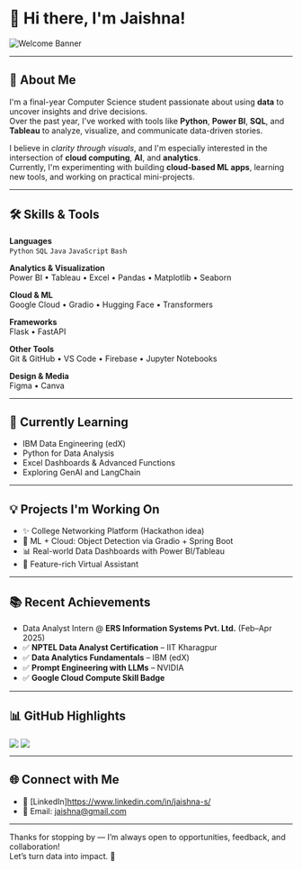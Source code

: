 # 👋 Hi there, I'm Jaishna!

![Welcome Banner](https://readme-typing-svg.herokuapp.com/?lines=Aspiring+Data+Analyst;CSE+Student+@+MVJCE;Cloud+%2B+ML+Explorer;Building+Projects+that+Make+Sense&center=true&width=450)

---

## 💼 About Me

I'm a final-year Computer Science student passionate about using **data** to uncover insights and drive decisions.  
Over the past year, I've worked with tools like **Python**, **Power BI**, **SQL**, and **Tableau** to analyze, visualize, and communicate data-driven stories.  

I believe in *clarity through visuals*, and I'm especially interested in the intersection of **cloud computing**, **AI**, and **analytics**.  
Currently, I'm experimenting with building **cloud-based ML apps**, learning new tools, and working on practical mini-projects.  

---

## 🛠️ Skills & Tools

**Languages**  
`Python` `SQL` `Java` `JavaScript` `Bash`

**Analytics & Visualization**  
Power BI • Tableau • Excel • Pandas • Matplotlib • Seaborn

**Cloud & ML**  
Google Cloud • Gradio • Hugging Face • Transformers

**Frameworks**  
Flask • FastAPI

**Other Tools**  
Git & GitHub • VS Code • Firebase • Jupyter Notebooks

**Design & Media**  
Figma • Canva

---

## 🌱 Currently Learning

- IBM Data Engineering (edX)  
- Python for Data Analysis
- Excel Dashboards & Advanced Functions   
- Exploring GenAI and LangChain  

---

## 💡 Projects I'm Working On

- ✨ College Networking Platform (Hackathon idea)  
- 🧠 ML + Cloud: Object Detection via Gradio + Spring Boot  
- 📊 Real-world Data Dashboards with Power BI/Tableau  
- 🤖 Feature-rich Virtual Assistant  

---

## 📚 Recent Achievements

- Data Analyst Intern @ **ERS Information Systems Pvt. Ltd.** (Feb–Apr 2025)  
- ✅ **NPTEL Data Analyst Certification** – IIT Kharagpur   
- ✅ **Data Analytics Fundamentals** – IBM (edX)   
- ✅ **Prompt Engineering with LLMs** – NVIDIA  
- ✅ **Google Cloud Compute Skill Badge**  

---

## 📊 GitHub Highlights

<img align="center" src="https://github-readme-stats.vercel.app/api?username=jaishna&show_icons=true&theme=tokyonight" />  
<img align="center" src="https://github-readme-stats.vercel.app/api/top-langs/?username=jaishna&layout=compact&theme=tokyonight" />

---

## 🌐 Connect with Me

- 💼 [LinkedIn]https://www.linkedin.com/in/jaishna-s/ 
- 📧 Email: jaishna@gmail.com

---

Thanks for stopping by — I’m always open to opportunities, feedback, and collaboration!  
Let’s turn data into impact. 🚀



<!--
**JaishnaCodz/JaishnaCodz** is a ✨ _special_ ✨ repository because its `README.md` (this file) appears on your GitHub profile.

Here are some ideas to get you started:

- 🔭 I’m currently working on ...
- 🌱 I’m currently learning ...
- 👯 I’m looking to collaborate on ...
- 🤔 I’m looking for help with ...
- 💬 Ask me about ...
- 📫 How to reach me: ...
- 😄 Pronouns: ...
- ⚡ Fun fact: ...
-->
